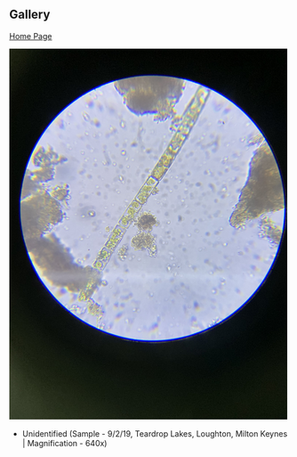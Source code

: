 ## Gallery
[Home Page](index.md) 

<img src="IMG_0308.jpeg" height="666" width="500" >

- Unidentified (Sample - 9/2/19, Teardrop Lakes, Loughton, Milton Keynes | Magnification - 640x)

